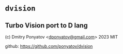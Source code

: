 # `dvision`
## Turbo Vision port to D lang

(c) Dmitry Ponyatov <<dponyatov@gmail.com>> 2023 MIT

github: https://github.com/ponyatov/dvision

